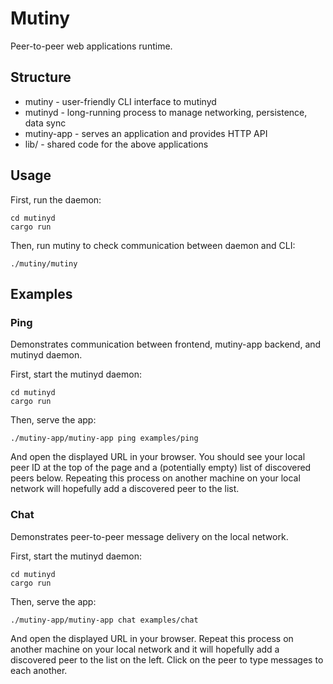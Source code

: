# Mutiny

Peer-to-peer web applications runtime.

## Structure

* mutiny - user-friendly CLI interface to mutinyd
* mutinyd - long-running process to manage networking, persistence, data sync
* mutiny-app - serves an application and provides HTTP API
* lib/ - shared code for the above applications

## Usage

First, run the daemon:

```
cd mutinyd
cargo run
```

Then, run mutiny to check communication between daemon and CLI:

```
./mutiny/mutiny
```

## Examples

### Ping

Demonstrates communication between frontend, mutiny-app backend, and mutinyd daemon.

First, start the mutinyd daemon:

```
cd mutinyd
cargo run
```

Then, serve the app:

```
./mutiny-app/mutiny-app ping examples/ping
```

And open the displayed URL in your browser. You should see your local peer
ID at the top of the page and a (potentially empty) list of discovered
peers below. Repeating this process on another machine on your local
network will hopefully add a discovered peer to the list.

### Chat

Demonstrates peer-to-peer message delivery on the local network.

First, start the mutinyd daemon:

```
cd mutinyd
cargo run
```

Then, serve the app:

```
./mutiny-app/mutiny-app chat examples/chat
```

And open the displayed URL in your browser. Repeat this process on another
machine on your local network and it will hopefully add a discovered
peer to the list on the left. Click on the peer to type messages to
each another.
